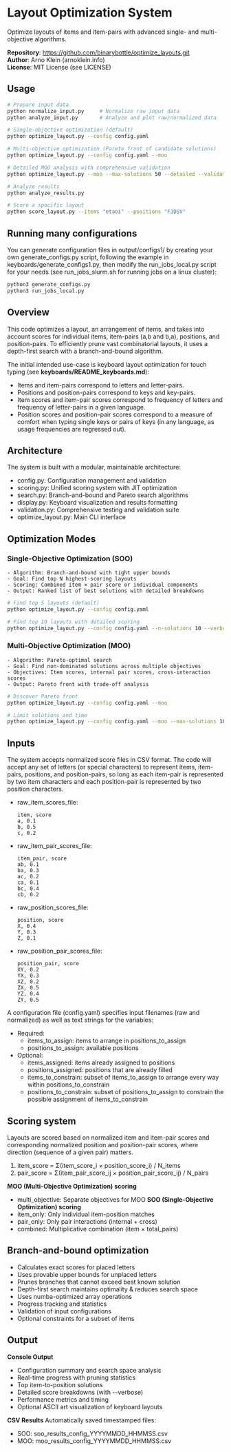 # Layout Optimization System

Optimize layouts of items and item-pairs with advanced single- and multi-objective algorithms.

**Repository**: https://github.com/binarybottle/optimize_layouts.git  
**Author**: Arno Klein (arnoklein.info)  
**License**: MIT License (see LICENSE)

## Usage
```bash
# Prepare input data
python normalize_input.py     # Normalize raw input data
python analyze_input.py       # Analyze and plot raw/normalized data

# Single-objective optimization (default)
python optimize_layout.py --config config.yaml

# Multi-objective optimization (Pareto front of candidate solutions)
python optimize_layout.py --config config.yaml --moo

# Detailed MOO analysis with comprehensive validation
python optimize_layout.py --moo --max-solutions 50 --detailed --validate --verbose

# Analyze results
python analyze_results.py

# Score a specific layout
python score_layout.py --items "etaoi" --positions "FJDSV"
```

## Running many configurations
You can generate configuration files in output/configs1/
by creating your own generate_configs.py script,
following the example in keyboards/generate_configs1.py,
then modify the run_jobs_local.py script for your needs
(see run_jobs_slurm.sh for running jobs on a linux cluster):

```bash
python3 generate_configs.py
python3 run_jobs_local.py
```

## Overview
This code optimizes a layout, an arrangement of items,
and takes into account scores for individual items, 
item-pairs (a,b and b,a), positions, and position-pairs.
To efficiently prune vast combinatorial layouts, 
it uses a depth-first search with a branch-and-bound algorithm.

The initial intended use-case is keyboard layout optimization 
for touch typing (see **keyboards/README_keyboards.md**):
  - Items and item-pairs correspond to letters and letter-pairs.
  - Positions and position-pairs correspond to keys and key-pairs.  
  - Item scores and item-pair scores correspond to frequency 
    of letters and frequency of letter-pairs in a given language.
  - Position scores and position-pair scores correspond to 
    a measure of comfort when typing single keys or pairs of keys 
    (in any language, as usage frequencies are regressed out).

## Architecture
The system is built with a modular, maintainable architecture:
  - config.py: Configuration management and validation
  - scoring.py: Unified scoring system with JIT optimization
  - search.py: Branch-and-bound and Pareto search algorithms  
  - display.py: Keyboard visualization and results formatting
  - validation.py: Comprehensive testing and validation suite
  - optimize_layout.py: Main CLI interface

## Optimization Modes

  ### Single-Objective Optimization (SOO)
    - Algorithm: Branch-and-bound with tight upper bounds
    - Goal: Find top N highest-scoring layouts
    - Scoring: Combined item × pair score or individual components
    - Output: Ranked list of best solutions with detailed breakdowns

  ```bash
  # Find top 5 layouts (default)
  python optimize_layout.py --config config.yaml

  # Find top 10 layouts with detailed scoring
  python optimize_layout.py --config config.yaml --n-solutions 10 --verbose
  ```

  ### Multi-Objective Optimization (MOO)
    - Algorithm: Pareto-optimal search
    - Goal: Find non-dominated solutions across multiple objectives
    - Objectives: Item scores, internal pair scores, cross-interaction scores
    - Output: Pareto front with trade-off analysis

  ```bash
  # Discover Pareto front
  python optimize_layout.py --config config.yaml --moo

  # Limit solutions and time
  python optimize_layout.py --config config.yaml --moo --max-solutions 100 --time-limit 300
  ```

## Inputs
The system accepts normalized score files in CSV format.
The code will accept any set of letters (or special characters) 
to represent items, item-pairs, positions, and position-pairs, 
so long as each item-pair is represented by two item characters 
and each position-pair is represented by two position characters.

  - raw_item_scores_file:           
    ```
    item, score
    a, 0.1
    b, 0.5
    c, 0.2       
    ```
  - raw_item_pair_scores_file:      
    ```
    item_pair, score
    ab, 0.1
    ba, 0.3
    ac, 0.2       
    ca, 0.1       
    bc, 0.4       
    cb, 0.2       
    ```
  - raw_position_scores_file:       
    ```
    position, score
    X, 0.4
    Y, 0.3
    Z, 0.1       
    ```
  - raw_position_pair_scores_file:  
    ```
    position_pair, score
    XY, 0.2
    YX, 0.3
    XZ, 0.2
    ZX, 0.5
    YZ, 0.4
    ZY, 0.5
    ```

A configuration file (config.yaml) specifies input filenames
(raw and normalized) as well as text strings for the variables:
  - Required:
    - items_to_assign: items to arrange in positions_to_assign
    - positions_to_assign: available positions
  - Optional:
    - items_assigned: items already assigned to positions
    - positions_assigned: positions that are already filled 
    - items_to_constrain: subset of items_to_assign 
      to arrange every way within positions_to_constrain
    - positions_to_constrain: subset of positions_to_assign 
      to constrain the possible assignment of items_to_constrain

## Scoring system
Layouts are scored based on normalized item and item-pair scores 
and corresponding normalized position and position-pair scores, 
where direction (sequence of a given pair) matters.

  1. item_score = Σ(item_score_i × position_score_i) / N_items
  2. pair_score = Σ(item_pair_score_ij × position_pair_score_ij) / N_pairs

  **MOO (Multi-Objective Optimization) scoring**
  - multi_objective: Separate objectives for MOO
  **SOO (Single-Objective Optimization) scoring**
  - item_only: Only individual item-position matches
  - pair_only: Only pair interactions (internal + cross)
  - combined: Multiplicative combination (item × total_pairs)

## Branch-and-bound optimization
  - Calculates exact scores for placed letters
  - Uses provable upper bounds for unplaced letters
  - Prunes branches that cannot exceed best known solution
  - Depth-first search maintains optimality & reduces search space
  - Uses numba-optimized array operations
  - Progress tracking and statistics
  - Validation of input configurations
  - Optional constraints for a subset of items

## Output

  **Console Output**
  - Configuration summary and search space analysis
  - Real-time progress with pruning statistics
  - Top item-to-position solutions
  - Detailed score breakdowns (with --verbose)
  - Performance metrics and timing
  - Optional ASCII art visualization of keyboard layouts

  **CSV Results**
  Automatically saved timestamped files:
  - SOO: soo_results_config_YYYYMMDD_HHMMSS.csv
  - MOO: moo_results_config_YYYYMMDD_HHMMSS.csv
